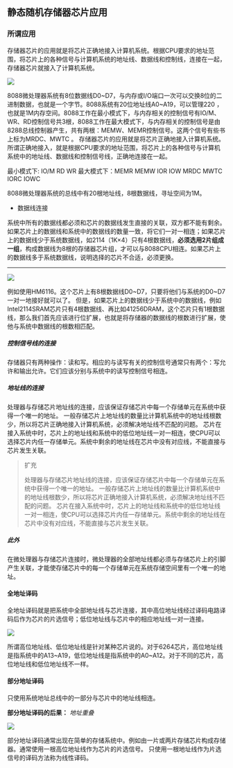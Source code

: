 ## 静态随机存储器芯片应用

### 所谓应用

存储器芯片的应用就是将芯片正确地接入计算机系统。根据CPU要求的地址范围，将芯片上的各种信号与计算机系统的地址线、数据线和控制线，连接在一起，存储器芯片就接入了计算机系统。

![](http://m.qpic.cn/psc?/V13PUOHK2RFsMP/U3..NSiujzLMR7a*2QgXbUiesYmL1eZpVvdR78XM9juh*lVKnBDp.g5.EyP8yhOKpbh6YRJCPRxWmFt3No4HNA!!/b&bo=NgHFAQAAAAADB9E!&rf=viewer_4)

8088微处理器系统有8位数据线D0~D7，与内存或I/O端口一次可以交换8位的二进制数据，也就是一个字节。8088系统有20位地址线A0~A19，可以管理220  ，也就是1M内存空间。8088工作在最小模式下，与内存相关的控制信号有IO/M、WR、RD控制信号共3根，8088工作在最大模式下，与内存相关的控制信号是由8288总线控制器产生，共有两根：MEMW、MEMR控制信号。这两个信号有些书上标为MRDC、MWTC 。
存储器芯片的应用就是将芯片正确地接入计算机系统。所谓正确地接入，就是根据CPU要求的地址范围，将芯片上的各种信号与计算机系统中的地址线、数据线和控制信号线，正确地连接在一起。

最小模式下: IO/M  RD WR
最大模式下：MEMR   MEMW  IOR IOW 
	MRDC   MWTC  IORC IOWC


8088微处理器系统的总线中有20根地址线，8根数据线，寻址空间为1M。

- 数据线连接

系统中所有的数据线都必须和芯片的数据线发生直接的关联，双方都不能有剩余。如果芯片上的数据线和系统中的数据线的数量一致，将它们一对一相连；如果芯片上的数据线少于系统数据线，如2114（1K×4）只有4根数据线，**必须选用2片组成一组**，构成数据线为8根的存储器芯片组，才可以与8088CPU相连。如果芯片上的数据线多于系统数据线，说明选择的芯片不合适，必须更换。



------

![](http://m.qpic.cn/psc?/V13PUOHK2RFsMP/U3..NSiujzLMR7a*2QgXbbP9Hu0KRTRSCCzVlwkU3BIJU029VC0AtoJf5PV*2eTK59KQfYNTnO88sYbPqNdQrw!!/b&bo=LwJRAS8CUQEDCSw!&rf=viewer_4)

例如使用HM6116。这个芯片上有8根数据线D0~D7，只要将他们与系统的D0~D7一对一地接好就可以了。
但是，如果芯片上的数据线少于系统中的数据线，例如Intel2114SRAM芯片只有4根数据线、再比如41256DRAM，这个芯片只有1根数据线，那么我们首先应该进行位扩展，也就是将存储器的数据线的根数进行扩展，使他与系统中数据线的根数相匹配。

##### 控制信号线的连接

存储器只有两种操作：读和写。相应的与读写有关的控制信号通常只有两个：写允许和输出允许。它们应该分别与系统中的读写控制信号相连。

##### 地址线的连接

处理器与存储芯片地址线的连接，应该保证存储芯片中每一个存储单元在系统中获得一个唯一的地址。
一般存储芯片上地址线的数量比计算机系统中的地址线根数少，所以将芯片正确地接入计算机系统，必须解决地址线不匹配的问题。
芯片在接入系统中时，芯片上的地址线和系统中的低位地址线一对一相连，使CPU可以选择芯片内任一存储单元。系统中剩余的地址线在芯片中没有对应线，不能直接与芯片发生关联。

> 扩充
>
> 处理器与存储芯片地址线的连接，应该保证存储芯片中每一个存储单元在系统中获得一个唯一的地址。
> 一般存储芯片上地址线的数量比计算机系统中的地址线根数少，所以将芯片正确地接入计算机系统，必须解决地址线不匹配的问题。
> 芯片在接入系统中时，芯片上的地址线和系统中的低位地址线一对一相连，使CPU可以选择芯片内任一存储单元。系统中剩余的地址线在芯片中没有对应线，不能直接与芯片发生关联。

##### 此外

在微处理器与存储芯片连接时，微处理器的全部地址线都必须与存储芯片上的引脚产生关联，才能使存储芯片中的每一个存储单元在系统存储空间里有一个唯一的地址。

#### 全地址译码

全地址译码就是把系统中全部地址线与芯片连接，其中高位地址线经过译码电路译码后作为芯片的片选信号；低位地址线与芯片中的相应地址线一对一连接。 

![](http://m.qpic.cn/psc?/V13PUOHK2RFsMP/U3..NSiujzLMR7a*2QgXbbds9HznHFH5D7SZLRzecrs*7YguIvs6yLoIpUZ7mQcAJadB6zZDSXfJE4nqTF7Ghg!!/b&bo=PAKEATwChAEDCSw!&rf=viewer_4)

所谓高位地址线、低位地址线是针对某种芯片说的。对于6264芯片，高位地址线是指系统中的A13~A19，低位地址线是指系统中的A0~A12。对于不同的芯片，高位地址线和低位地址线不一样。

#### 部分地址译码

只使用系统地址总线中的一部分与芯片中的地址线相连。

**部分地址译码的后果：**
*地址重叠*

![](http://m.qpic.cn/psc?/V13PUOHK2RFsMP/U3..NSiujzLMR7a*2QgXbUqyC6YN*VXZzIuOaEyg8Uog5KEzANd29IeHCewLYS1jda*6Z7I7QT2yP9FLFxnJJw!!/b&bo=iwJiAYsCYgEDCSw!&rf=viewer_4)

部分地址译码通常出现在简单的存储系统中。例如由一片或两片存储芯片构成存储器。通常使用一根高位地址线作为芯片的片选信号。
只使用一根地址线作为片选信号的译码方法称为线性译码。
